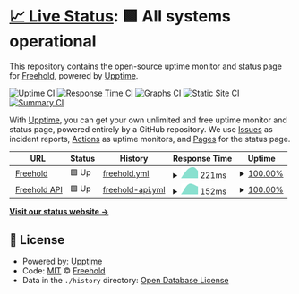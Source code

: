 # [📈 Live Status](https://JoinFreehold.github.io/freehold-status): <!--live status--> **🟩 All systems operational**

This repository contains the open-source uptime monitor and status page for [Freehold](https://joinfreehold.com), powered by [Upptime](https://github.com/upptime/upptime).

[![Uptime CI](https://github.com/JoinFreehold/freehold-status/workflows/Uptime%20CI/badge.svg)](https://github.com/upptime/upptime/actions?query=workflow%3A%22Uptime+CI%22)
[![Response Time CI](https://github.com/JoinFreehold/freehold-status/workflows/Response%20Time%20CI/badge.svg)](https://github.com/upptime/upptime/actions?query=workflow%3A%22Response+Time+CI%22)
[![Graphs CI](https://github.com/JoinFreehold/freehold-status/workflows/Graphs%20CI/badge.svg)](https://github.com/upptime/upptime/actions?query=workflow%3A%22Graphs+CI%22)
[![Static Site CI](https://github.com/JoinFreehold/freehold-status/workflows/Static%20Site%20CI/badge.svg)](https://github.com/upptime/upptime/actions?query=workflow%3A%22Static+Site+CI%22)
[![Summary CI](https://github.com/JoinFreehold/freehold-status/workflows/Summary%20CI/badge.svg)](https://github.com/upptime/upptime/actions?query=workflow%3A%22Summary+CI%22)

With [Upptime](https://upptime.js.org), you can get your own unlimited and free uptime monitor and status page, powered entirely by a GitHub repository. We use [Issues](https://github.com/JoinFreehold/freehold-status/issues) as incident reports, [Actions](https://github.com/JoinFreehold/freehold-status/actions) as uptime monitors, and [Pages](https://JoinFreehold.github.io/freehold-status) for the status page.

<!--start: status pages-->
<!-- This summary is generated by Upptime (https://github.com/upptime/upptime) -->
<!-- Do not edit this manually, your changes will be overwritten -->
<!-- prettier-ignore -->
| URL | Status | History | Response Time | Uptime |
| --- | ------ | ------- | ------------- | ------ |
| <img alt="" src="https://favicons.githubusercontent.com/www.joinfreehold.com" height="13"> [Freehold](https://www.joinfreehold.com) | 🟩 Up | [freehold.yml](https://github.com/JoinFreehold/freehold-status/commits/HEAD/history/freehold.yml) | <details><summary><img alt="Response time graph" src="./graphs/freehold/response-time-week.png" height="20"> 221ms</summary><br><a href="https://joinfreehold.github.io/freehold-status/history/freehold"><img alt="Response time 221" src="https://img.shields.io/endpoint?url=https%3A%2F%2Fraw.githubusercontent.com%2FJoinFreehold%2Ffreehold-status%2FHEAD%2Fapi%2Ffreehold%2Fresponse-time.json"></a><br><a href="https://joinfreehold.github.io/freehold-status/history/freehold"><img alt="24-hour response time 236" src="https://img.shields.io/endpoint?url=https%3A%2F%2Fraw.githubusercontent.com%2FJoinFreehold%2Ffreehold-status%2FHEAD%2Fapi%2Ffreehold%2Fresponse-time-day.json"></a><br><a href="https://joinfreehold.github.io/freehold-status/history/freehold"><img alt="7-day response time 221" src="https://img.shields.io/endpoint?url=https%3A%2F%2Fraw.githubusercontent.com%2FJoinFreehold%2Ffreehold-status%2FHEAD%2Fapi%2Ffreehold%2Fresponse-time-week.json"></a><br><a href="https://joinfreehold.github.io/freehold-status/history/freehold"><img alt="30-day response time 221" src="https://img.shields.io/endpoint?url=https%3A%2F%2Fraw.githubusercontent.com%2FJoinFreehold%2Ffreehold-status%2FHEAD%2Fapi%2Ffreehold%2Fresponse-time-month.json"></a><br><a href="https://joinfreehold.github.io/freehold-status/history/freehold"><img alt="1-year response time 221" src="https://img.shields.io/endpoint?url=https%3A%2F%2Fraw.githubusercontent.com%2FJoinFreehold%2Ffreehold-status%2FHEAD%2Fapi%2Ffreehold%2Fresponse-time-year.json"></a></details> | <details><summary><a href="https://joinfreehold.github.io/freehold-status/history/freehold">100.00%</a></summary><a href="https://joinfreehold.github.io/freehold-status/history/freehold"><img alt="All-time uptime 100.00%" src="https://img.shields.io/endpoint?url=https%3A%2F%2Fraw.githubusercontent.com%2FJoinFreehold%2Ffreehold-status%2FHEAD%2Fapi%2Ffreehold%2Fuptime.json"></a><br><a href="https://joinfreehold.github.io/freehold-status/history/freehold"><img alt="24-hour uptime 100.00%" src="https://img.shields.io/endpoint?url=https%3A%2F%2Fraw.githubusercontent.com%2FJoinFreehold%2Ffreehold-status%2FHEAD%2Fapi%2Ffreehold%2Fuptime-day.json"></a><br><a href="https://joinfreehold.github.io/freehold-status/history/freehold"><img alt="7-day uptime 100.00%" src="https://img.shields.io/endpoint?url=https%3A%2F%2Fraw.githubusercontent.com%2FJoinFreehold%2Ffreehold-status%2FHEAD%2Fapi%2Ffreehold%2Fuptime-week.json"></a><br><a href="https://joinfreehold.github.io/freehold-status/history/freehold"><img alt="30-day uptime 100.00%" src="https://img.shields.io/endpoint?url=https%3A%2F%2Fraw.githubusercontent.com%2FJoinFreehold%2Ffreehold-status%2FHEAD%2Fapi%2Ffreehold%2Fuptime-month.json"></a><br><a href="https://joinfreehold.github.io/freehold-status/history/freehold"><img alt="1-year uptime 100.00%" src="https://img.shields.io/endpoint?url=https%3A%2F%2Fraw.githubusercontent.com%2FJoinFreehold%2Ffreehold-status%2FHEAD%2Fapi%2Ffreehold%2Fuptime-year.json"></a></details>
| <img alt="" src="https://favicons.githubusercontent.com/167.99.228.107" height="13"> [Freehold API](http://167.99.228.107:3999/v2/info) | 🟩 Up | [freehold-api.yml](https://github.com/JoinFreehold/freehold-status/commits/HEAD/history/freehold-api.yml) | <details><summary><img alt="Response time graph" src="./graphs/freehold-api/response-time-week.png" height="20"> 152ms</summary><br><a href="https://joinfreehold.github.io/freehold-status/history/freehold-api"><img alt="Response time 152" src="https://img.shields.io/endpoint?url=https%3A%2F%2Fraw.githubusercontent.com%2FJoinFreehold%2Ffreehold-status%2FHEAD%2Fapi%2Ffreehold-api%2Fresponse-time.json"></a><br><a href="https://joinfreehold.github.io/freehold-status/history/freehold-api"><img alt="24-hour response time 152" src="https://img.shields.io/endpoint?url=https%3A%2F%2Fraw.githubusercontent.com%2FJoinFreehold%2Ffreehold-status%2FHEAD%2Fapi%2Ffreehold-api%2Fresponse-time-day.json"></a><br><a href="https://joinfreehold.github.io/freehold-status/history/freehold-api"><img alt="7-day response time 152" src="https://img.shields.io/endpoint?url=https%3A%2F%2Fraw.githubusercontent.com%2FJoinFreehold%2Ffreehold-status%2FHEAD%2Fapi%2Ffreehold-api%2Fresponse-time-week.json"></a><br><a href="https://joinfreehold.github.io/freehold-status/history/freehold-api"><img alt="30-day response time 152" src="https://img.shields.io/endpoint?url=https%3A%2F%2Fraw.githubusercontent.com%2FJoinFreehold%2Ffreehold-status%2FHEAD%2Fapi%2Ffreehold-api%2Fresponse-time-month.json"></a><br><a href="https://joinfreehold.github.io/freehold-status/history/freehold-api"><img alt="1-year response time 152" src="https://img.shields.io/endpoint?url=https%3A%2F%2Fraw.githubusercontent.com%2FJoinFreehold%2Ffreehold-status%2FHEAD%2Fapi%2Ffreehold-api%2Fresponse-time-year.json"></a></details> | <details><summary><a href="https://joinfreehold.github.io/freehold-status/history/freehold-api">100.00%</a></summary><a href="https://joinfreehold.github.io/freehold-status/history/freehold-api"><img alt="All-time uptime 100.00%" src="https://img.shields.io/endpoint?url=https%3A%2F%2Fraw.githubusercontent.com%2FJoinFreehold%2Ffreehold-status%2FHEAD%2Fapi%2Ffreehold-api%2Fuptime.json"></a><br><a href="https://joinfreehold.github.io/freehold-status/history/freehold-api"><img alt="24-hour uptime 100.00%" src="https://img.shields.io/endpoint?url=https%3A%2F%2Fraw.githubusercontent.com%2FJoinFreehold%2Ffreehold-status%2FHEAD%2Fapi%2Ffreehold-api%2Fuptime-day.json"></a><br><a href="https://joinfreehold.github.io/freehold-status/history/freehold-api"><img alt="7-day uptime 100.00%" src="https://img.shields.io/endpoint?url=https%3A%2F%2Fraw.githubusercontent.com%2FJoinFreehold%2Ffreehold-status%2FHEAD%2Fapi%2Ffreehold-api%2Fuptime-week.json"></a><br><a href="https://joinfreehold.github.io/freehold-status/history/freehold-api"><img alt="30-day uptime 100.00%" src="https://img.shields.io/endpoint?url=https%3A%2F%2Fraw.githubusercontent.com%2FJoinFreehold%2Ffreehold-status%2FHEAD%2Fapi%2Ffreehold-api%2Fuptime-month.json"></a><br><a href="https://joinfreehold.github.io/freehold-status/history/freehold-api"><img alt="1-year uptime 100.00%" src="https://img.shields.io/endpoint?url=https%3A%2F%2Fraw.githubusercontent.com%2FJoinFreehold%2Ffreehold-status%2FHEAD%2Fapi%2Ffreehold-api%2Fuptime-year.json"></a></details>

<!--end: status pages-->

[**Visit our status website →**](https://JoinFreehold.github.io/freehold-status)

## 📄 License

- Powered by: [Upptime](https://github.com/upptime/upptime)
- Code: [MIT](./LICENSE) © [Freehold](https://joinfreehold.com)
- Data in the `./history` directory: [Open Database License](https://opendatacommons.org/licenses/odbl/1-0/)
